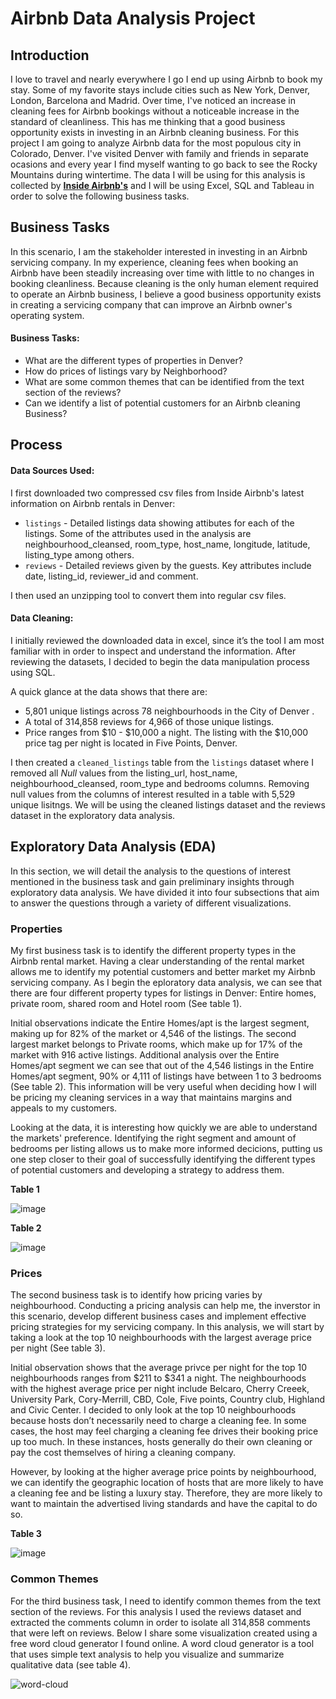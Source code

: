 # Airbnb Data Analysis Project

## Introduction
I love to travel and nearly everywhere I go I end up using Airbnb to book my stay. Some of my favorite stays include cities such as New York, Denver, London, Barcelona and Madrid. Over time, I've noticed an increase in cleaning fees for Airbnb bookings without a noticeable increase in the standard of cleanliness. This has me thinking that a good business opportunity exists in investing in an Airbnb cleaning business. For this project I am going to analyze Airbnb data for the most populous city in Colorado, Denver. I've visited Denver with family and friends in separate ocasions and every year I find myself wanting to go back to see the Rocky Mountains during wintertime. The data I will be using for this analysis is collected by **[Inside Airbnb's](insideairbnb.com)** and I  will be using Excel, SQL and Tableau in order to solve the following business tasks.

## Business Tasks
In this scenario, I am the stakeholder interested in investing in an Airbnb servicing company. 
In my experience, cleaning fees when booking an Airbnb have been steadily increasing over time with little to no changes in booking cleanliness. Because cleaning is the only human element required to operate an Airbnb business, I believe a good business opportunity exists in creating a servicing company that can improve an Airbnb owner's operating system. 

#### Business Tasks:

* What are the different types of properties in Denver? 
* How do prices of listings vary by Neighborhood?
* What are some common themes that can be identified from the text section of the reviews?
* Can we identify a list of potential customers for an Airbnb cleaning Business?

## Process
#### Data Sources Used:

I first downloaded two compressed csv files from Inside Airbnb's latest information on Airbnb rentals in Denver:

* `listings` - Detailed listings data showing attibutes for each of the listings. Some of the attributes used in the analysis are neighbourhood_cleansed, room_type, host_name, longitude, latitude, listing_type among others.
* `reviews` - Detailed reviews given by the guests. Key attributes include date, listing_id, reviewer_id and comment.

I then used an unzipping tool to convert them into regular csv files. 

#### Data Cleaning:

I initially reviewed the downloaded data in excel, since it’s the tool I am most familiar with in order to inspect and understand the information. After reviewing the datasets, I decided to begin the data manipulation process using SQL.

A quick glance at the data shows that there are:


* 5,801 unique listings across 78 neighbourhoods in the City of Denver .
* A total of 314,858 reviews for 4,966 of those unique listings.
* Price ranges from $10 - $10,000 a night. The listing with the $10,000 price tag per night is located in Five Points, Denver.


I then created a `cleaned_listings` table from the `listings` dataset where I removed all *Null* values from the listing_url, host_name, neighbourhood_cleansed, room_type and bedrooms columns. Removing null values from the columns of interest resulted in a table with 5,529 unique lisitngs. We will be using the cleaned listings dataset and the reviews dataset in the exploratory data analysis.

## Exploratory Data Analysis (EDA)

In this section, we will detail the analysis to the questions of interest mentioned in the business task and gain preliminary insights through exploratory data analysis. We have divided it into four subsections that aim to answer the questions through a variety of different visualizations.

### Properties

My first business task is to identify the different property types in the Airbnb rental market. Having a clear understanding of the rental market allows me to identify my potential customers and better market my Airbnb servicing company. As I begin the eploratory data analysis, we can see that there are four different property types for listings in Denver: Entire homes, private room, shared room and Hotel room (See table 1).

Initial observations indicate the Entire Homes/apt is the largest segment, making up for 82% of the market or 4,546 of the listings. The second largest market belongs to Private rooms, which make up for 17% of the market with 916 active listings. Additional analysis over the Entire Homes/apt segment we can see that out of the 4,546 listings in the Entire Homes/apt segment, 90% or 4,111 of listings have between 1 to 3 bedrooms (See table 2). This information will be very useful when deciding how I will be pricing my cleaning services in a way that maintains margins and appeals to my customers.

Looking at the data, it is interesting how quickly we are able to understand the markets' preference. Identifying the right segment and amount of bedrooms per listing allows us to make more informed decicions, putting us one step closer to their goal of successfully identifying the different types of potential customers and developing a strategy to address them.

**Table 1**

![image](https://user-images.githubusercontent.com/42790824/195717647-3d1988f7-87e1-4641-9b13-12813076c177.png)

**Table 2**

![image](https://user-images.githubusercontent.com/42790824/195717495-cdef1b89-ecfa-48fe-9373-2eb42fefe629.png)


### Prices

The second business task is to identify how pricing varies by neighbourhood. Conducting a pricing analysis can help me, the inverstor in this scenario, develop different business cases and implement effective pricing strategies for my servicing company. In this analysis, we will start by taking a look at the top 10 neighbourhoods with the largest average price per night (See table 3). 

Initial observation shows that the average privce per night for the top 10 neighbourhoods ranges from $211 to $341 a night. The neighbourhoods with the highest average price per night include Belcaro, Cherry Creeek, University Park, Cory-Merrill, CBD, Cole, Five points, Country club, Highland and Civic Center. I decided to only look at the top 10 neighbourhoods because hosts don’t necessarily need to charge a cleaning fee. In some cases, the host may feel charging a cleaning fee drives their booking price up too much. In these instances, hosts generally do their own cleaning or pay the cost themselves of hiring a cleaning company.

However, by looking at the higher average price points by neighbourhood, we can identify the geographic location of hosts that are more likely to have a cleaning fee and be listing a luxury stay. Therefore, they are more likely to want to maintain the advertised living standards and have the capital to do so.

**Table 3**

![image](https://user-images.githubusercontent.com/42790824/195718767-0e97ddfd-87c9-4caa-93cf-1dddc9a1833c.png)

### Common Themes

For the third business task, I need to identify common themes from the text section of the reviews. For this analysis I used the reviews dataset and extracted the comments column in order to isolate all 314,858 comments that were left on reviews. Below I share some visualization created using a free word cloud generator I found online. A word cloud generator is a tool that uses simple text analysis to help you visualize and summarize qualitative data (see table 4).

![word-cloud](https://user-images.githubusercontent.com/42790824/195720048-17c705ec-f6da-4930-8fb0-51911e546c0d.png)




